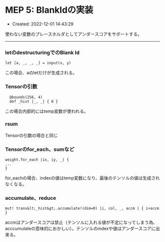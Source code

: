 # MEP 5: BlankIdの実装

- Created: 2022-12-01 14:43:29

使わない変数のプレースホルダとしてアンダースコアをサポートする。

----


### letのdestructuringでのBlank Id

```
let [a, _, _, _] = input(x, y)
```

この場合、aのletだけが生成される。

### Tensorの引数

```
  @bounds(256, 4)
  def _hist |_, _| { 0 }
```

この場合内部的にはtemp変数が使われる。

### rsum

Tensorの引数の場合と同じ

### Tensorのfor\_each、sumなど

```
weight.for_each |ix, iy, _| {
...
}
```

for\_eachの場合、indexの値はtemp変数になり、最後のテンソルの値は生成されなくなる。

### accumulate、reduce

```
mut! trans&lt;_hist&gt;.accumulate!(dim=0) |i, col, _, accm | { i+accm }
```

accmはアンダースコアは禁止（テンソルに入れる値が不定になってしまう為、acccumulateの意味的におかしい）。テンソルのindexや値はアンダースコアに出来る。